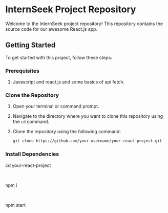 # InternSeek Project Repository

Welcome to the InternSeek project repository! This repository contains the source code for our awesome React.js app.

## Getting Started

To get started with this project, follow these steps:

### Prerequisites

1. Javascript and react.js and some basics of api fetch.

### Clone the Repository

1. Open your terminal or command prompt.

2. Navigate to the directory where you want to clone this repository using the `cd` command.

3. Clone the repository using the following command:

   ```bash
   git clone https://github.com/your-username/your-react-project.git

### Install Dependencies
<p>cd your-react-project</p>
<br>
<p>npm i</p>
<br>
<p>npm start</p>
